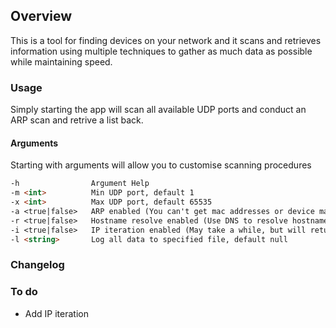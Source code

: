 ## Overview

This is a tool for finding devices on your network and it scans and retrieves information using multiple techniques to gather as much data as possible while maintaining speed.

### Usage

Simply starting the app will scan all available UDP ports and conduct an ARP scan and retrive a list back.

#### Arguments
Starting with arguments will allow you to customise scanning procedures
```markdown
-h                Argument Help
-m <int>          Min UDP port, default 1
-x <int>          Max UDP port, default 65535
-a <true|false>   ARP enabled (You can't get mac addresses or device manufacturer without this), default true
-r <true|false>   Hostname resolve enabled (Use DNS to resolve hostname), default true
-i <true|false>   IP iteration enabled (May take a while, but will return most devices), default false
-l <string>       Log all data to specified file, default null
```

### Changelog


### To do

- Add IP iteration
